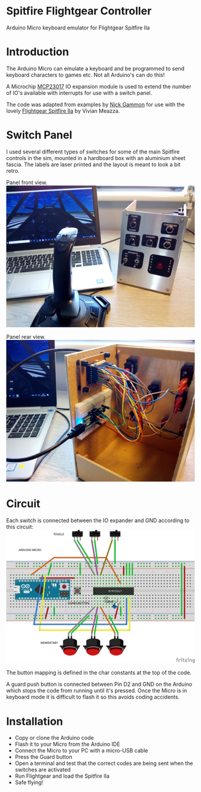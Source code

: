 # Spitfire Flightgear Controller
Arduino Micro keyboard emulator for Flightgear Spitfire IIa

# Introduction
The Arduino Micro can emulate a keyboard and be programmed to send keyboard characters to games etc. Not all Arduino's can do this! 

A Microchip [MCP23017](https://ww1.microchip.com/downloads/en/devicedoc/20001952c.pdf) IO expansion module is used to extend the number of IO's available with interrupts for use with a switch panel.

The code was adapted from examples by [Nick Gammon](https://www.gammon.com.au/forum/?id=10945) for use with the lovely [Flightgear Spitfire IIa](https://wiki.flightgear.org/Supermarine_Spitfire) by Vivian Meazza.

# Switch Panel
I used several different types of switches for some of the main Spitfire controls in the sim, mounted in a hardboard box with an aluminium sheet fascia. The labels are laser printed and the layout is meant to look a bit retro.

Panel front view. ![panel front view](img/controller_assembly_with_joystick.jpg)

Panel rear view. ![panel rear view](img/controller_assembly_rview.jpg)
 
# Circuit
Each switch is connected between the IO expander and GND according to this circuit: ![controller circuit](hardware/fg-controller_bb.jpg)

The button mapping is defined in the char constants at the top of the code.

A guard push button is connected between Pin D2 and GND on the Arduino which stops the code from running until it's pressed. Once the Micro is in keyboard mode it is difficult to flash it so this avoids coding accidents.  

# Installation
- Copy or clone the Arduino code
- Flash it to your Micro from the Arduino IDE
- Connect the Micro to your PC with a micro-USB cable
- Press the Guard button
- Open a terminal and test that the correct codes are being sent when the switches are activated
- Run Flightgear and load the Spitfire IIa
- Safe flying!

